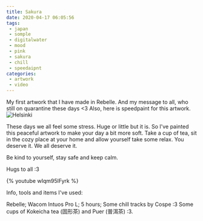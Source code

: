 ```yaml
---
title: Sakura
date: 2020-04-17 06:05:56
tags:
 - japan
 - somple
 - digitalwater
 - mood
 - pink
 - sakura
 - chill
 - speedaipnt
categories: 
 - artwork
 - video
---
```

My first artwork that I have made in Rebelle. And my message to all, who still on quarantine these days <3
Also, here is speedpaint for this artwork.
![Helsinki](https://i.imgur.com/EZAzjjv.png)

<!-- more -->
These days we all feel some stress. Huge or little but it is. So I've painted this peaceful artwork to make your day a bit more soft. Take a cup of tea, sit in the cozy place at your home and allow yourself take some relax. You deserve it. We all deserve it.

Be kind to yourself, stay safe and keep calm.

Hugs to all :3

{% youtube wIqm95lFyrk %}

Info, tools and items I've used:

Rebelle;
Wacom Intuos Pro L;
5 hours;
Some chill tracks by Cospe  :3
Some cups of Kokeicha tea (固形茶) and Puer (普洱茶) :3.

